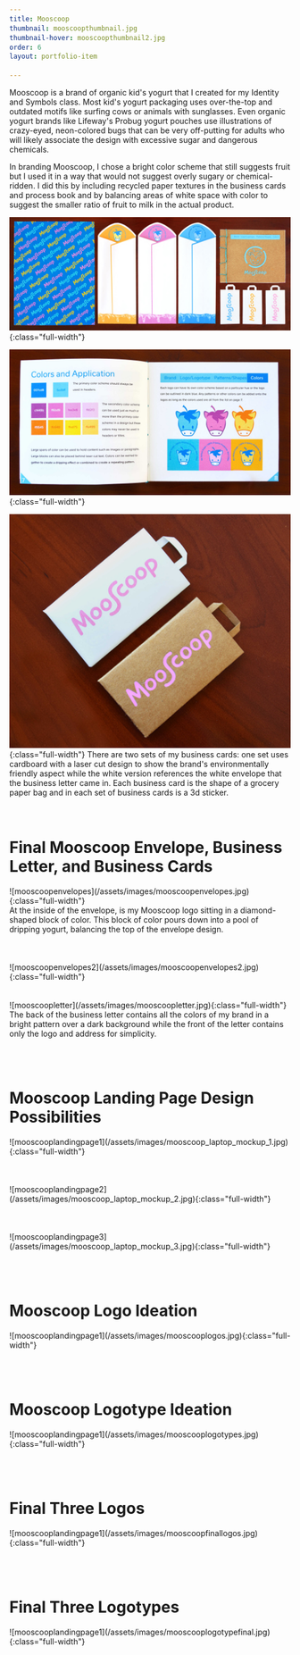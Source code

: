 ```yaml
---
title: Mooscoop
thumbnail: mooscoopthumbnail.jpg
thumbnail-hover: mooscoopthumbnail2.jpg
order: 6
layout: portfolio-item

---
```


Mooscoop is a brand of organic kid's yogurt that I created for my Identity and Symbols class. Most kid's yogurt packaging uses over-the-top and outdated motifs like surfing cows or animals with sunglasses. Even organic yogurt brands like Lifeway's Probug yogurt pouches use illustrations of crazy-eyed, neon-colored bugs that can be very off-putting for adults who will likely associate the design with excessive sugar and dangerous chemicals.

In branding Mooscoop, I chose a bright color scheme that still suggests fruit but I used it in a way that would not suggest overly sugary or chemical-ridden. I did this by including recycled paper textures in the business cards and process book and by balancing areas of white space with color to suggest the smaller ratio of fruit to milk in the actual product.



![mooscoopphoto](/assets/images/mooscoopphoto.jpg){:class="full-width"}

![mooscoopphoto2](/assets/images/mooscoopphoto2.jpg){:class="full-width"}

![mooscoopphoto3](/assets/images/mooscoopphoto3.jpg){:class="full-width"}
There are two sets of my business cards: one set uses cardboard with a laser cut design to show the brand's environmentally friendly aspect while the white version references the white envelope that the business letter came in. Each business card is the shape of a grocery paper bag and in each set of business cards is a 3d sticker.
<br><br><br>



<h1>Final Mooscoop Envelope, Business Letter, and Business Cards</h1>
![mooscoopenvelopes](/assets/images/mooscoopenvelopes.jpg){:class="full-width"}
<br>
At the inside of the envelope, is my Mooscoop logo sitting in a diamond-shaped block of color. This block of color pours down into a pool of dripping yogurt, balancing the top of the envelope design.
<br><br><br><br>
![mooscoopenvelopes2](/assets/images/mooscoopenvelopes2.jpg){:class="full-width"}
<br><br><br>
![mooscoopletter](/assets/images/mooscoopletter.jpg){:class="full-width"}
<br>
The back of the business letter contains all the colors of my brand in a bright pattern over a dark background while the front of the letter contains only the logo and address for simplicity.
<br><br><br><br>

<h1>Mooscoop Landing Page Design Possibilities</h1>
![mooscooplandingpage1](/assets/images/mooscoop_laptop_mockup_1.jpg){:class="full-width"}
<br><br><br><br>
![mooscooplandingpage2](/assets/images/mooscoop_laptop_mockup_2.jpg){:class="full-width"}
<br><br><br><br>
![mooscooplandingpage3](/assets/images/mooscoop_laptop_mockup_3.jpg){:class="full-width"}
<br><br><br><br>
<h1>Mooscoop Logo Ideation</h1>
![mooscooplandingpage1](/assets/images/mooscooplogos.jpg){:class="full-width"}
<br><br><br><br>
<h1>Mooscoop Logotype Ideation</h1>
![mooscooplandingpage1](/assets/images/mooscooplogotypes.jpg){:class="full-width"}
<br><br><br><br>
<h1>Final Three Logos</h1>
![mooscooplandingpage1](/assets/images/mooscoopfinallogos.jpg){:class="full-width"}
<br><br><br><br>
<h1>Final Three Logotypes</h1>
![mooscooplandingpage1](/assets/images/mooscooplogotypefinal.jpg){:class="full-width"}
<br><br><br><br>
